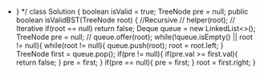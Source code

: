 * }
*/
class Solution {
boolean isValid = true;
TreeNode pre = null;
public boolean isValidBST(TreeNode root) {
//Recursive
// helper(root);
// Iterative
if(root == null)
return false;
Deque<TreeNode> queue = new LinkedList<>();
TreeNode pre = null;
// queue.offer(root);
while(!queue.isEmpty() || root != null){
while(root != null){
queue.push(root);
root = root.left;
}
TreeNode first = queue.pop();
if(pre != null){
if(pre.val >= first.val){
return false;
}
pre = first;
}
if(pre == null){
pre = first;
}
root = first.right;
}